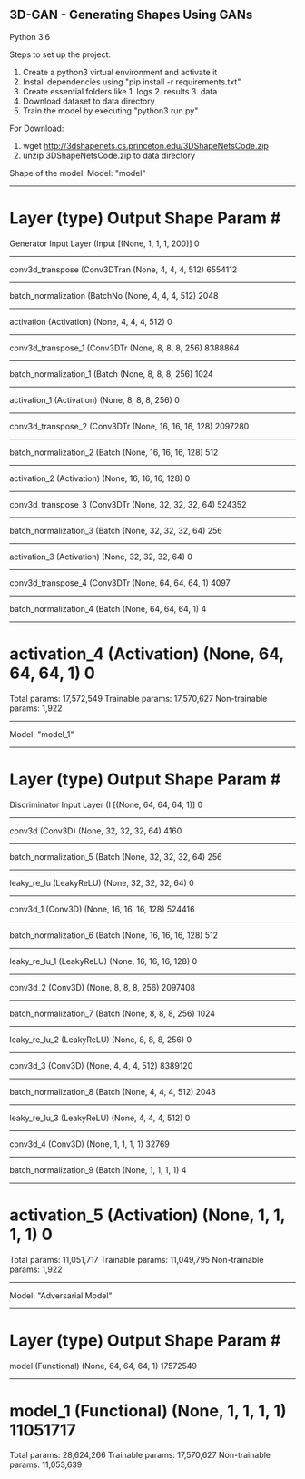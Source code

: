 ## 3D-GAN - Generating Shapes Using GANs

Python 3.6

Steps to set up the project:
1. Create a python3 virtual environment and activate it
2. Install dependencies using "pip install -r requirements.txt"
3. Create essential folders like 1. logs 2. results 3. data
4. Download dataset to data directory
5. Train the model by executing "python3 run.py"

For Download:
1. wget http://3dshapenets.cs.princeton.edu/3DShapeNetsCode.zip
2. unzip 3DShapeNetsCode.zip to data directory

Shape of the model:
Model: "model"
_________________________________________________________________
Layer (type)                 Output Shape              Param #   
=================================================================
Generator Input Layer (Input [(None, 1, 1, 1, 200)]    0         
_________________________________________________________________
conv3d_transpose (Conv3DTran (None, 4, 4, 4, 512)      6554112   
_________________________________________________________________
batch_normalization (BatchNo (None, 4, 4, 4, 512)      2048      
_________________________________________________________________
activation (Activation)      (None, 4, 4, 4, 512)      0         
_________________________________________________________________
conv3d_transpose_1 (Conv3DTr (None, 8, 8, 8, 256)      8388864   
_________________________________________________________________
batch_normalization_1 (Batch (None, 8, 8, 8, 256)      1024      
_________________________________________________________________
activation_1 (Activation)    (None, 8, 8, 8, 256)      0         
_________________________________________________________________
conv3d_transpose_2 (Conv3DTr (None, 16, 16, 16, 128)   2097280   
_________________________________________________________________
batch_normalization_2 (Batch (None, 16, 16, 16, 128)   512       
_________________________________________________________________
activation_2 (Activation)    (None, 16, 16, 16, 128)   0         
_________________________________________________________________
conv3d_transpose_3 (Conv3DTr (None, 32, 32, 32, 64)    524352    
_________________________________________________________________
batch_normalization_3 (Batch (None, 32, 32, 32, 64)    256       
_________________________________________________________________
activation_3 (Activation)    (None, 32, 32, 32, 64)    0         
_________________________________________________________________
conv3d_transpose_4 (Conv3DTr (None, 64, 64, 64, 1)     4097      
_________________________________________________________________
batch_normalization_4 (Batch (None, 64, 64, 64, 1)     4         
_________________________________________________________________
activation_4 (Activation)    (None, 64, 64, 64, 1)     0         
=================================================================
Total params: 17,572,549
Trainable params: 17,570,627
Non-trainable params: 1,922
_________________________________________________________________
Model: "model_1"
_________________________________________________________________
Layer (type)                 Output Shape              Param #   
=================================================================
Discriminator Input Layer (I [(None, 64, 64, 64, 1)]   0         
_________________________________________________________________
conv3d (Conv3D)              (None, 32, 32, 32, 64)    4160      
_________________________________________________________________
batch_normalization_5 (Batch (None, 32, 32, 32, 64)    256       
_________________________________________________________________
leaky_re_lu (LeakyReLU)      (None, 32, 32, 32, 64)    0         
_________________________________________________________________
conv3d_1 (Conv3D)            (None, 16, 16, 16, 128)   524416    
_________________________________________________________________
batch_normalization_6 (Batch (None, 16, 16, 16, 128)   512       
_________________________________________________________________
leaky_re_lu_1 (LeakyReLU)    (None, 16, 16, 16, 128)   0         
_________________________________________________________________
conv3d_2 (Conv3D)            (None, 8, 8, 8, 256)      2097408   
_________________________________________________________________
batch_normalization_7 (Batch (None, 8, 8, 8, 256)      1024      
_________________________________________________________________
leaky_re_lu_2 (LeakyReLU)    (None, 8, 8, 8, 256)      0         
_________________________________________________________________
conv3d_3 (Conv3D)            (None, 4, 4, 4, 512)      8389120   
_________________________________________________________________
batch_normalization_8 (Batch (None, 4, 4, 4, 512)      2048      
_________________________________________________________________
leaky_re_lu_3 (LeakyReLU)    (None, 4, 4, 4, 512)      0         
_________________________________________________________________
conv3d_4 (Conv3D)            (None, 1, 1, 1, 1)        32769     
_________________________________________________________________
batch_normalization_9 (Batch (None, 1, 1, 1, 1)        4         
_________________________________________________________________
activation_5 (Activation)    (None, 1, 1, 1, 1)        0         
=================================================================
Total params: 11,051,717
Trainable params: 11,049,795
Non-trainable params: 1,922
_________________________________________________________________
Model: "Adversarial Model"
_________________________________________________________________
Layer (type)                 Output Shape              Param #   
=================================================================
model (Functional)           (None, 64, 64, 64, 1)     17572549  
_________________________________________________________________
model_1 (Functional)         (None, 1, 1, 1, 1)        11051717  
=================================================================
Total params: 28,624,266
Trainable params: 17,570,627
Non-trainable params: 11,053,639